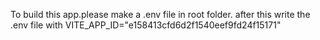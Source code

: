 To build this app.please make a .env file in root folder.
after this write the .env file with
VITE_APP_ID="e158413cfd6d2f1540eef9fd24f15171"
